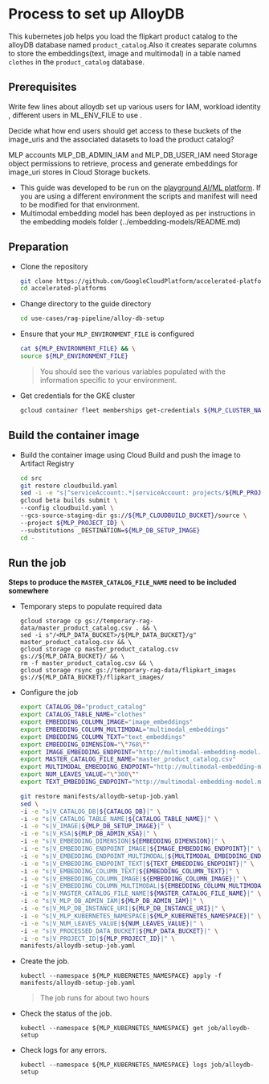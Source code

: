 # Process to set up AlloyDB

This kubernetes job helps you load the flipkart product catalog to the alloyDB database named `product_catalog`.Also it creates separate columns to store the embeddings(text, image and multimodal) in a table named `clothes` in the `product_catalog` database.

## Prerequisites

<TODO> Write few lines about alloydb set up various users for IAM, workload identity , different users in ML_ENV_FILE to use .

<TODO> Decide what how end users should get access to these buckets of the image_uris and the associated datasets to load the product catalog?

MLP accounts MLP_DB_ADMIN_IAM and MLP_DB_USER_IAM need Storage object permissions to retrieve, process and generate embeddings for image_uri stores in Cloud Storage buckets.

- This guide was developed to be run on the [playground AI/ML platform](/platforms/gke-aiml/playground/README.md). If you are using a different environment the scripts and manifest will need to be modified for that environment.
- Multimodal embedding model has been deployed as per instructions in the embedding models folder (../embedding-models/README.md)

## Preparation

- Clone the repository

  ```sh
  git clone https://github.com/GoogleCloudPlatform/accelerated-platforms && \
  cd accelerated-platforms
  ```

- Change directory to the guide directory

  ```sh
  cd use-cases/rag-pipeline/alloy-db-setup
  ```

- Ensure that your `MLP_ENVIRONMENT_FILE` is configured

  ```sh
  cat ${MLP_ENVIRONMENT_FILE} && \
  source ${MLP_ENVIRONMENT_FILE}
  ```

  > You should see the various variables populated with the information specific to your environment.

- Get credentials for the GKE cluster

  ```sh
  gcloud container fleet memberships get-credentials ${MLP_CLUSTER_NAME} --project ${MLP_PROJECT_ID}
  ```

## Build the container image

- Build the container image using Cloud Build and push the image to Artifact Registry

  ```sh
  cd src
  git restore cloudbuild.yaml
  sed -i -e "s|^serviceAccount:.*|serviceAccount: projects/${MLP_PROJECT_ID}/serviceAccounts/${MLP_BUILD_GSA}|" cloudbuild.yaml
  gcloud beta builds submit \
  --config cloudbuild.yaml \
  --gcs-source-staging-dir gs://${MLP_CLOUDBUILD_BUCKET}/source \
  --project ${MLP_PROJECT_ID} \
  --substitutions _DESTINATION=${MLP_DB_SETUP_IMAGE}
  cd -
  ```

## Run the job

**Steps to produce the `MASTER_CATALOG_FILE_NAME` need to be included somewhere**

- Temporary steps to populate required data

  ```
  gcloud storage cp gs://temporary-rag-data/master_product_catalog.csv . && \
  sed -i s"/<MLP_DATA_BUCKET>/${MLP_DATA_BUCKET}/g" master_product_catalog.csv && \
  gcloud storage cp master_product_catalog.csv gs://${MLP_DATA_BUCKET}/ && \
  rm -f master_product_catalog.csv && \
  gcloud storage rsync gs://temporary-rag-data/flipkart_images gs://${MLP_DATA_BUCKET}/flipkart_images/
  ```

- Configure the job

  ```sh
  export CATALOG_DB="product_catalog"
  export CATALOG_TABLE_NAME="clothes"
  export EMBEDDING_COLUMN_IMAGE="image_embeddings"
  export EMBEDDING_COLUMN_MULTIMODAL="multimodal_embeddings"
  export EMBEDDING_COLUMN_TEXT="text_embeddings"
  export EMBEDDING_DIMENSION="\"768\""
  export IMAGE_EMBEDDING_ENDPOINT="http://multimodal-embedding-model.ml-team:80/image_embeddings"
  export MASTER_CATALOG_FILE_NAME="master_product_catalog.csv"
  export MULTIMODAL_EMBEDDING_ENDPOINT="http://multimodal-embedding-model.ml-team:80/multimodal_embeddings"
  export NUM_LEAVES_VALUE="\"300\""
  export TEXT_EMBEDDING_ENDPOINT="http://multimodal-embedding-model.ml-team:80/text_embeddings"
  ```

  ```sh
  git restore manifests/alloydb-setup-job.yaml
  sed \
  -i -e "s|V_CATALOG_DB|${CATALOG_DB}|" \
  -i -e "s|V_CATALOG_TABLE_NAME|${CATALOG_TABLE_NAME}|" \
  -i -e "s|V_IMAGE|${MLP_DB_SETUP_IMAGE}|" \
  -i -e "s|V_KSA|${MLP_DB_ADMIN_KSA}|" \
  -i -e "s|V_EMBEDDING_DIMENSION|${EMBEDDING_DIMENSION}|" \
  -i -e "s|V_EMBEDDING_ENDPOINT_IMAGE|${IMAGE_EMBEDDING_ENDPOINT}|" \
  -i -e "s|V_EMBEDDING_ENDPOINT_MULTIMODAL|${MULTIMODAL_EMBEDDING_ENDPOINT}|" \
  -i -e "s|V_EMBEDDING_ENDPOINT_TEXT|${TEXT_EMBEDDING_ENDPOINT}|" \
  -i -e "s|V_EMBEDDING_COLUMN_TEXT|${EMBEDDING_COLUMN_TEXT}|" \
  -i -e "s|V_EMBEDDING_COLUMN_IMAGE|${EMBEDDING_COLUMN_IMAGE}|" \
  -i -e "s|V_EMBEDDING_COLUMN_MULTIMODAL|${EMBEDDING_COLUMN_MULTIMODAL}|" \
  -i -e "s|V_MASTER_CATALOG_FILE_NAME|${MASTER_CATALOG_FILE_NAME}|" \
  -i -e "s|V_MLP_DB_ADMIN_IAM|${MLP_DB_ADMIN_IAM}|" \
  -i -e "s|V_MLP_DB_INSTANCE_URI|${MLP_DB_INSTANCE_URI}|" \
  -i -e "s|V_MLP_KUBERNETES_NAMESPACE|${MLP_KUBERNETES_NAMESPACE}|" \
  -i -e "s|V_NUM_LEAVES_VALUE|${NUM_LEAVES_VALUE}|" \
  -i -e "s|V_PROCESSED_DATA_BUCKET|${MLP_DATA_BUCKET}|" \
  -i -e "s|V_PROJECT_ID|${MLP_PROJECT_ID}|" \
  manifests/alloydb-setup-job.yaml
  ```

- Create the job.

  ```
  kubectl --namespace ${MLP_KUBERNETES_NAMESPACE} apply -f manifests/alloydb-setup-job.yaml
  ```

  > The job runs for about two hours

- Check the status of the job.

  ```
  kubectl --namespace ${MLP_KUBERNETES_NAMESPACE} get job/alloydb-setup
  ```

- Check logs for any errors.

  ```
  kubectl --namespace ${MLP_KUBERNETES_NAMESPACE} logs job/alloydb-setup
  ```
